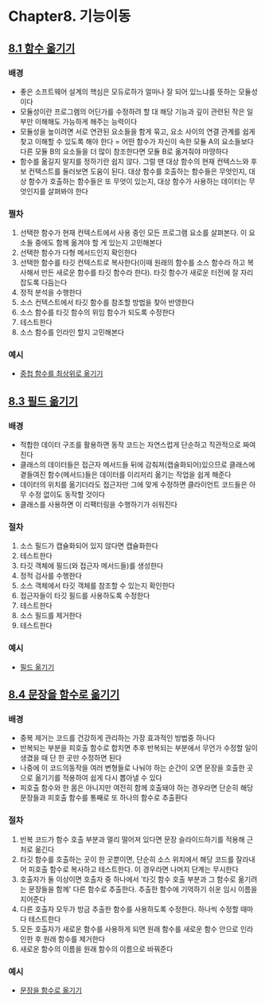 # Chapter8. 기능이동

## <u>8.1 함수 옮기기</u>

### **배경**

- 좋은 소프트웨어 설계의 핵심은 모듀로하가 얼마나 잘 되어 있느냐를 뜻하는 모듈성이다
- 모듈성이란 프로그램의 어딘가를 수정하려 할 대 해당 기능과 깊이 관련된 작은 일부만 이해해도 가능하게 해주는 능력이다
- 모듈성을 높이려면 서로 연관된 요소들을 함게 묶고, 요소 사이의 연결 관계를 쉽게 찾고 이해할 수 있도록 해야 한다
  = 어떤 함수가 자신이 속한 모듈 A의 요소들보다 다른 모듈 B의 요소들을 더 많이 참조한다면 모듈 B로 옮겨줘야 마땅하다
- 함수를 옮길지 말지를 정하기란 쉽지 않다. 그럴 땐 대상 함수의 현재 컨텍스느와 후보 컨텍스트를 둘러보면 도움이 된다. 대상 함수를 호출하는 함수들은 무엇인지, 대상 함수가 호출하는 함수들은 또 무엇이 있는지, 대상 함수가 사용하는 데이터는 무엇인지를 살펴봐야 한다

### **쩔차**

1. 선택한 함수가 현재 컨텍스트에서 사용 중인 모든 프로그램 요소를 살펴본다. 이 요소들 중에도 함께 옮겨야 할 게 있는지 고민해본다
2. 선택한 함수가 다형 메서드인지 확인한다
3. 선택한 함수를 타깃 컨텍스트로 복사한다(이때 원래의 함수를 소스 함수라 하고 복사해서 만든 새로운 함수를 타깃 함수라 한다). 타깃 함수가 새로운 터전에 잘 자리 잡도록 다듬는다
4. 정적 분석을 수행한다
5. 소스 컨텍스트에서 타깃 함수를 참조할 방법을 찾아 반영한다
6. 소스 함수를 타깃 함수의 위임 함수가 되도록 수정한다
7. 테스트한다
8. 소스 함수를 인라인 할지 고민해본다

### **예시**

- [중첩 함수를 최상위로 옮기기](./Example/MoveFunction.md)

## <u>8.3 필드 옮기기</u>

### **배경**

- 적합한 데이터 구조를 활용하면 동작 코드는 자연스럽게 단순하고 직관적으로 짜여진다
- 클래스의 데이터들은 접근자 메서드들 뒤에 감춰져(캡술화되어)있으므로 클래스에 곁들여진 함수(메서드)들은 데이터를 이리저리 옮기는 작업을 쉽게 해준다
- 데이터의 위치를 옮기더라도 접근자만 그에 맞게 수정하면 클라이언트 코드들은 아무 수정 없이도 동작할 것이다
- 클래스를 사용하면 이 리팩터링을 수행하기가 쉬워진다

### **절차**

1. 소스 필드가 캡슐화되어 있지 않다면 캡슐화한다
2. 테스트한다
3. 타깃 객체에 필드(와 접근자 메서드들)를 생성한다
4. 정적 검사를 수행한다
5. 소스 객체에서 타깃 객체를 참조할 수 있는지 확인한다
6. 접근자들이 타깃 필드를 사용하도록 수정한다
7. 테스트한다
8. 소스 필드를 제거한다
9. 테스트한다

### **예시**

- [필드 옮기기](./Example/MoveField.md)

## <u>8.4 문장을 함수로 옮기기</u>

### **배경**

- 중복 제거는 코드를 건강하게 관리하는 가장 효과적인 방법중 하나다
- 반복되는 부분을 피호출 함수로 합치면 추후 반복되는 부분에서 무언가 수정할 일이 생겼을 때 단 한 곳만 수정하면 된다
- 나중에 이 코드의동작을 여러 변형들로 나눠야 하는 순간이 오면 문장을 호출한 곳으로 옮기기를 적용하여 쉽게 다시 뽑아낼 수 있다
- 피호출 함수와 한 몸은 아니지만 여전히 함께 호출돼야 하는 경우라면 단순히 해당 문장들과 피호출 함수를 통째로 또 하나의 함수로 추출환다

### **절차**

1. 반복 코드가 함수 호출 부분과 멀리 떨어져 있다면 문장 슬라이드하기를 적용해 근처로 옮긴다
2. 타깃 함수를 호출하는 곳이 한 곳뿐이면, 단순히 소스 위치에서 해당 코드를 잘라내어 피호출 함수로 복사하고 테스트한다. 이 경우라면 나머지 단계는 무시한다
3. 호출자가 둘 이상이면 호출자 중 하나에서 '타깃 함수 호출 부분과 그 함수로 옮기려는 문장들을 함께' 다른 함수로 추출한다. 추출한 함수에 기억하기 쉬운 임시 이름을 지어준다
4. 다른 호출자 모두가 방금 추출한 함수를 사용하도록 수정한다. 하나씩 수정할 때마다 테스트한다
5. 모든 호출자가 새로운 함수를 사용하게 되면 원래 함수를 새로운 함수 안으로 인라인한 후 원래 함수를 제거한다
6. 새로운 함수의 이름을 원래 함수의 이름으로 바꿔준다

### **예시**

- [문장을 함수로 옮기기](./Example/MoveStatementsIntoFunction.md)
